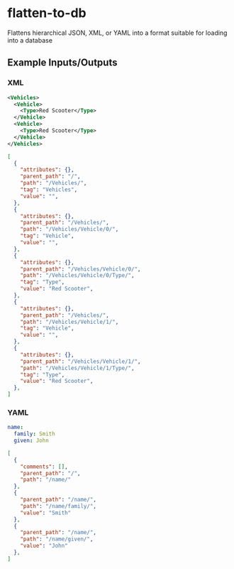 # flatten-to-db
Flattens hierarchical JSON, XML, or YAML into a format suitable for loading into a database

## Example Inputs/Outputs

### XML

```xml
<Vehicles>
  <Vehicle>
    <Type>Red Scooter</Type>
  </Vehicle>
  <Vehicle>
    <Type>Red Scooter</Type>
  </Vehicle>
</Vehicles>
```

```json
[
  {
    "attributes": {},
    "parent_path": "/",
    "path": "/Vehicles/",
    "tag": "Vehicles",
    "value": "",
  },
  {
    "attributes": {},
    "parent_path": "/Vehicles/",
    "path": "/Vehicles/Vehicle/0/",
    "tag": "Vehicle",
    "value": "",
  },
  {
    "attributes": {},
    "parent_path": "/Vehicles/Vehicle/0/",
    "path": "/Vehicles/Vehicle/0/Type/",
    "tag": "Type",
    "value": "Red Scooter",
  },
  {
    "attributes": {},
    "parent_path": "/Vehicles/",
    "path": "/Vehicles/Vehicle/1/",
    "tag": "Vehicle",
    "value": "",
  },
  {
    "attributes": {},
    "parent_path": "/Vehicles/Vehicle/1/",
    "path": "/Vehicles/Vehicle/1/Type/",
    "tag": "Type",
    "value": "Red Scooter",
  },
]
```

### YAML

```yaml
name:
  family: Smith
  given: John
```

```json
[
  {
    "comments": [], 
    "parent_path": "/", 
    "path": "/name/"
  },
  {
    "parent_path": "/name/", 
    "path": "/name/family/", 
    "value": "Smith"
  },
  {
    "parent_path": "/name/", 
    "path": "/name/given/", 
    "value": "John"
  },
]
```
